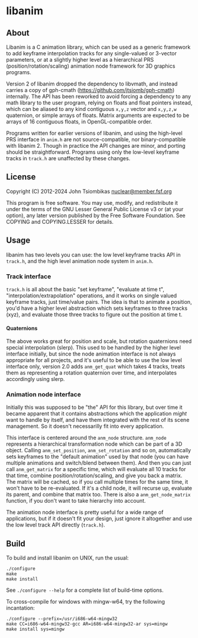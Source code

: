 libanim
=======

About
-----
Libanim is a C animation library, which can be used as a generic framework to
add keyframe interpolation tracks for any single-valued or 3-vector parameters,
or at a slightly higher level as a hierarchical PRS (position/rotation/scaling)
animation node framework for 3D graphics programs.

Version 2 of libanim dropped the dependency to libvmath, and instead carries a
copy of gph-cmath (https://github.com/jtsiomb/gph-cmath) internally. The API
has been reworked to avoid forcing a dependency to any math library to the user
program, relying on floats and float pointers instead, which can be aliased to
any kind contiguous `x,y,z` vector and `x,y,z,w` quaternion, or simple arrays
of floats. Matrix arguments are expected to be arrays of 16 contiguous floats,
in OpenGL-compatible order.

Programs written for earlier versions of libanim, and using the high-level PRS
interface in `anim.h` are not source-compatible, nor binary-compatible with
libanim 2. Though in practice the API changes are minor, and porting should be
straightforward. Programs using only the low-level keyframe tracks in `track.h`
are unaffected by these changes.

License
-------
Copyright (C) 2012-2024 John Tsiombikas <nuclear@member.fsf.org>

This program is free software. You may use, modify, and redistribute it under
the terms of the GNU Lesser General Public License v3 or (at your option), any
later version published by the Free Software Foundation. See COPYING and
COPYING.LESSER for details.

Usage
-----
libanim has two levels you can use: the low level keyframe tracks API in
`track.h`, and the high level animation node system in `anim.h`.

### Track interface
`track.h` is all about the basic "set keyframe", "evaluate at time t",
"interpolation/extrapolation" operations, and it works on single valued
keyframe tracks, just time/value pairs. The idea is that to
animate a position, you'd have a higher level abstraction which sets keyframes
to three tracks (xyz), and evaluate those three tracks to figure out the
position at time t. 

#### Quaternions
The above works great for position and scale, but rotation quaternions need
special interpolation (slerp). This used to be handled by the higher level
interface initially, but since the node animation interface is not always
appropriate for all projects, and it's useful to be able to use the low level
interface only, version 2.0 adds `anm_get_quat` which takes 4 tracks, treats
them as representing a rotation quaternion over time, and interpolates
accordingly using slerp.

### Animation node interface
Initially this was supposed to be "the" API for this library, but over time it
became apparent that it contains abstractions which the application *might*
want to handle by itself, and have them integrated with the rest of its scene
management. So it doesn't necessarilly fit into every application.

This interface is centered around the `anm_node` structure. `anm_node`
represents a hierarchical transformation node which can be part of a 3D object.
Calling `anm_set_position`, `anm_set_rotation` and so on, automatically sets
keyframes to the "default animation" used by that node (you can have multiple
animations and switch/blend between them). And then you can just call
`anm_get_matrix` for a specific time, which will evaluate all 10 tracks for
that time, combine position/rotation/scaling, and give you back a matrix. The
matrix will be cached, so if you call multiple times for the same time, it
won't have to be re-evaluated. If it's a child node, it will recurse up,
evaluate its parent, and combine that matrix too. There is also a
`anm_get_node_matrix` function, if you don't want to take hierarchy into
account.

The animation node interface is pretty useful for a wide range of applications,
but if it doesn't fit your design, just ignore it altogether and use the low
level track API directly (`track.h`).

Build
-----
To build and install libanim on UNIX, run the usual:

    ./configure
    make
    make install

See `./configure --help` for a complete list of build-time options.

To cross-compile for windows with mingw-w64, try the following incantation:

    ./configure --prefix=/usr/i686-w64-mingw32
    make CC=i686-w64-mingw32-gcc AR=i686-w64-mingw32-ar sys=mingw
    make install sys=mingw
